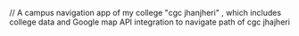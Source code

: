 // A campus navigation app of my college "cgc jhanjheri" , which includes college data and Google map API integration to navigate path of cgc jhajheri
